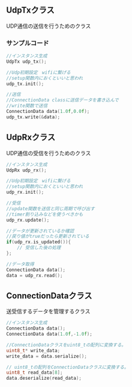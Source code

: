## UdpTxクラス  

UDP通信の送信を行うためのクラス  

### サンプルコード

```c
//インスタンス生成
UdpTx udp_tx();

//Udp初期設定　wifiに繋げる
//setup関数内におくといいと思われ
udp_tx.init();

//送信
//ConnectionData classに送信データを書き込んで
//write関数で送信
ConnectionData data(1.0f,0.0f);
udp_tx.write(&data);
```

## UdpRxクラス  

UDP通信の受信を行うためのクラス 

```c
//インスタンス生成
UdpRx udp_rx();

//Udp初期設定　wifiに繋げる
//setup関数内におくといいと思われ
udp_rx.init();

//受信
//update関数を送信と同じ周期で呼び出す
//timer割り込みなどを使うべきかも
udp_rx.update();

//データが更新されているか確認
//戻り値がtrueだったら更新されている
if(udp_rx.is_updated()){
    // 受信した後の処理
};

//データ取得
ConnectionData data();
data = udp_rx.read();
```

## ConnectionDataクラス

送受信するデータを管理するクラス

```c
//インスタンス生成
ConnectionData data();
ConnectionData data(1.0f,-1.0f);

//ConnectionDataクラスをuint8_tの配列に変換する。
uint8_t* write_data;
write_data = data.serialize();

// uint8_tの配列をConnectionDataクラスに変換する。
uint8_t read_data[8];
data.deserialize(read_data);
```